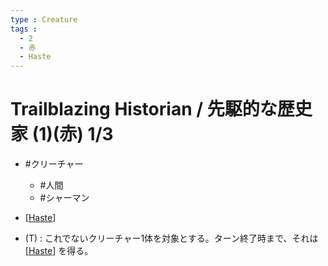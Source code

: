 ```yaml
---
type : Creature
tags : 
  - 2
  - 赤
  - Haste
---
```

# Trailblazing Historian / 先駆的な歴史家 (1)(赤) 1/3

* #クリーチャー
  * #人間
  * #シャーマン
  
* [[Haste]]
* (T) : これでないクリーチャー1体を対象とする。ターン終了時まで、それは [[Haste]] を得る。

[//begin]: # "Autogenerated link references for markdown compatibility"
[Haste]: ../KeywordAbilities/Haste.md "Haste / 速攻"
[//end]: # "Autogenerated link references"
